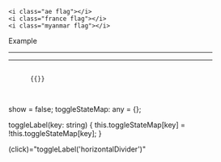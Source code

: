 <div class="ui existing segment"><pre><code class="code xml"><span class="tag">&lt;<span class="title">i</span> <span class="attribute">class</span>=<span class="value">"ae flag"</span>&gt;</span><span class="tag">&lt;/<span class="title">i</span>&gt;</span>
<span class="tag">&lt;<span class="title">i</span> <span class="attribute">class</span>=<span class="value">"france flag"</span>&gt;</span><span class="tag">&lt;/<span class="title">i</span>&gt;</span>
<span class="tag">&lt;<span class="title">i</span> <span class="attribute">class</span>=<span class="value">"myanmar flag"</span>&gt;</span><span class="tag">&lt;/<span class="title">i</span>&gt;</span></code></pre></div>



<div *ngIf="toggleStateMap['']" class="ui label" style="width: 80%;"> Example 
  <hr>
  <hr>
  <pre>
    <code>
      {{}}
    </code>
  </pre>
</div>

show = false;
toggleStateMap: any = {};

toggleLabel(key: string) {
  this.toggleStateMap[key] = !this.toggleStateMap[key];
}

(click)="toggleLabel('horizontalDivider')"

